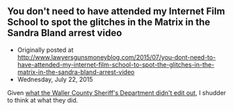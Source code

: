 ## You don't need to have attended my Internet Film School to spot the glitches in the Matrix in the Sandra Bland arrest video

 * Originally posted at http://www.lawyersgunsmoneyblog.com/2015/07/you-dont-need-to-have-attended-my-internet-film-school-to-spot-the-glitches-in-the-matrix-in-the-sandra-bland-arrest-video
 * Wednesday, July 22, 2015

Given [what the Waller County Sheriff's Department didn't edit out](http://www.salon.com/2015/07/22/dashcam\_video\_of\_sandra\_blands\_arrest\_was\_clearly\_edited\_says\_selma\_director\_ava\_duvernay/), I shudder to think at what they did.